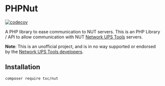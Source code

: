 # PHPNut
[![codecov](https://codecov.io/gh/TXC/PHPNut/branch/main/graph/badge.svg)](https://codecov.io/gh/TXC/PHPNut)

A PHP library to ease communication to NUT servers.
This is an PHP Library / API to allow communication with NUT [Network UPS Tools](http://www.networkupstools.org/) servers.

**Note**: This is an unofficial project, and is in no way supported or
endorsed by the [Network UPS Tools developers](https://github.com/networkupstools).

## Installation

```
composer require txc/nut
```
